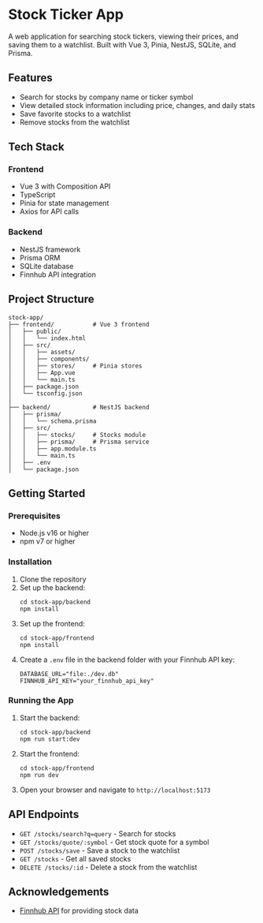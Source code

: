 # Stock Ticker App

A web application for searching stock tickers, viewing their prices, and saving them to a watchlist. Built with Vue 3, Pinia, NestJS, SQLite, and Prisma.

## Features

- Search for stocks by company name or ticker symbol
- View detailed stock information including price, changes, and daily stats
- Save favorite stocks to a watchlist
- Remove stocks from the watchlist

## Tech Stack

### Frontend
- Vue 3 with Composition API
- TypeScript
- Pinia for state management
- Axios for API calls

### Backend
- NestJS framework
- Prisma ORM
- SQLite database
- Finnhub API integration

## Project Structure

```
stock-app/
├── frontend/           # Vue 3 frontend
│   ├── public/
│   │   └── index.html
│   ├── src/
│   │   ├── assets/
│   │   ├── components/
│   │   ├── stores/     # Pinia stores
│   │   ├── App.vue
│   │   └── main.ts
│   ├── package.json
│   └── tsconfig.json
│
├── backend/            # NestJS backend
│   ├── prisma/
│   │   └── schema.prisma
│   ├── src/
│   │   ├── stocks/     # Stocks module
│   │   ├── prisma/     # Prisma service
│   │   ├── app.module.ts
│   │   └── main.ts
│   ├── .env
│   └── package.json
```

## Getting Started

### Prerequisites

- Node.js v16 or higher
- npm v7 or higher

### Installation

1. Clone the repository
2. Set up the backend:
   ```
   cd stock-app/backend
   npm install
   ```
3. Set up the frontend:
   ```
   cd stock-app/frontend
   npm install
   ```
4. Create a `.env` file in the backend folder with your Finnhub API key:
   ```
   DATABASE_URL="file:./dev.db"
   FINNHUB_API_KEY="your_finnhub_api_key"
   ```

### Running the App

1. Start the backend:
   ```
   cd stock-app/backend
   npm run start:dev
   ```
2. Start the frontend:
   ```
   cd stock-app/frontend
   npm run dev
   ```
3. Open your browser and navigate to `http://localhost:5173`

## API Endpoints

- `GET /stocks/search?q=query` - Search for stocks
- `GET /stocks/quote/:symbol` - Get stock quote for a symbol
- `POST /stocks/save` - Save a stock to the watchlist
- `GET /stocks` - Get all saved stocks
- `DELETE /stocks/:id` - Delete a stock from the watchlist

## Acknowledgements

- [Finnhub API](https://finnhub.io/) for providing stock data 